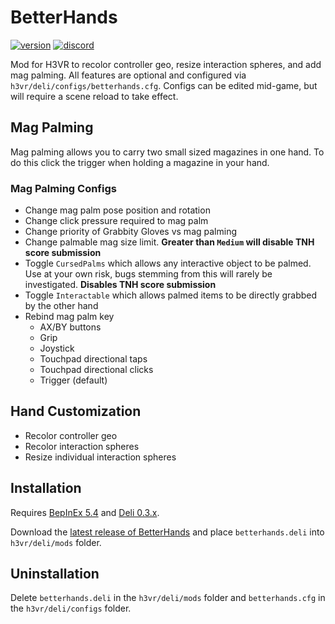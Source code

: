# BetterHands
[![version](https://img.shields.io/github/v/release/Maiq-The-Dude/BetterHands?&label=version&style=flat-square)](https://github.com/Maiq-The-Dude/BetterHands/releases/latest) [![discord](https://img.shields.io/discord/777351065950879744?label=&logo=discord&logoColor=ffffff&color=7389D8&labelColor=6A7EC2&style=flat-square)](https://discord.gg/g8xeFyt42j)

Mod for H3VR to recolor controller geo, resize interaction spheres, and add mag palming.
All features are optional and configured via `h3vr/deli/configs/betterhands.cfg`. Configs can be edited mid-game, but will require a scene reload to take effect.

## Mag Palming
Mag palming allows you to carry two small sized magazines in one hand. To do this click the trigger when holding a magazine in your hand.

### Mag Palming Configs
- Change mag palm pose position and rotation
- Change click pressure required to mag palm
- Change priority of Grabbity Gloves vs mag palming
- Change palmable mag size limit. **Greater than `Medium` will disable TNH score submission**
- Toggle `CursedPalms` which allows any interactive object to be palmed. Use at your own risk, bugs stemming from this will rarely be investigated. **Disables TNH score submission**
- Toggle `Interactable` which allows palmed items to be directly grabbed by the other hand
- Rebind mag palm key
  - AX/BY buttons
  - Grip
  - Joystick
  - Touchpad directional taps
  - Touchpad directional clicks
  - Trigger (default)

## Hand Customization
- Recolor controller geo
- Recolor interaction spheres
- Resize individual interaction spheres

## Installation
Requires [BepInEx 5.4](https://github.com/BepInEx/BepInEx/releases/latest) and [Deli 0.3.x](https://github.com/Deli-Collective/Deli/releases).

Download the [latest release of BetterHands](https://github.com/Maiq-The-Dude/BetterHands/releases/latest) and place `betterhands.deli` into `h3vr/deli/mods` folder.

## Uninstallation
Delete `betterhands.deli` in the `h3vr/deli/mods` folder and `betterhands.cfg` in the `h3vr/deli/configs` folder.
